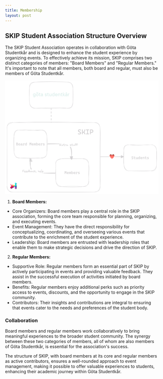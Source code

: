 ```yaml
---
title: Membership
layout: post
---
```


## SKIP Student Association Structure Overview

The SKIP Student Association operates in collaboration with Göta Studentkår and is designed to enhance the student experience by organizing events. To effectively achieve its mission, SKIP comprises two distinct categories of members: "Board Members" and "Regular Members." It's important to note that all members, both board and regular, must also be members of Göta Studentkår.

![Skip structure](/assets/imgs/skip-structure.png)


[comment]: <> (Be wary of whitespace after list items)
1. **Board Members:**
  - Core Organizers: Board members play a central role in the SKIP association, forming the core team responsible for planning, organizing, and executing events.
  - Event Management: They have the direct responsibility for conceptualizing, coordinating, and overseeing various events that contribute to the enrichment of the student experience.
  - Leadership: Board members are entrusted with leadership roles that enable them to make strategic decisions and drive the direction of SKIP.

2. **Regular Members:**
  - Supportive Role: Regular members form an essential part of SKIP by actively participating in events and providing valuable feedback. They assist in the successful execution of activities initiated by board members.
  - Benefits: Regular members enjoy additional perks such as priority access to events, discounts, and the opportunity to engage in the SKIP community.
  - Contributors: Their insights and contributions are integral to ensuring that events cater to the needs and preferences of the student body.



### Collaboration
Board members and regular members work collaboratively to bring meaningful experiences to the broader student community. The synergy between these two categories of members, all of whom are also members of Göta Studentkår, is essential for the association's success.

The structure of SKIP, with board members at its core and regular members as active contributors, ensures a well-rounded approach to event management, making it possible to offer valuable experiences to students, enhancing their academic journey within Göta Studentkår.




